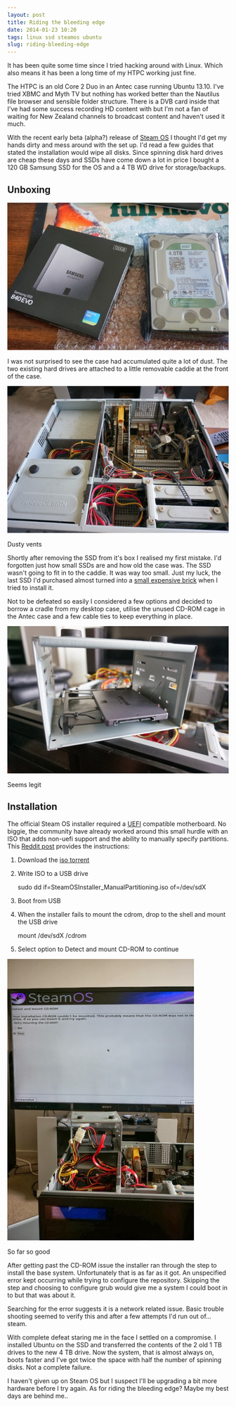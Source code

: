 ```yaml
---
layout: post
title: Riding the bleeding edge
date: 2014-01-23 10:20
tags: linux ssd steamos ubuntu
slug: riding-bleeding-edge
---
```


It has been quite some time since I tried hacking around with Linux. Which also means it has been a long time of my HTPC working just fine.

The HTPC is an old Core 2 Duo in an Antec case running Ubuntu 13.10. I've tried XBMC and Myth TV but nothing has worked better than the Nautilus file browser and sensible folder structure. There is a DVB card inside that I've had some success recording HD content with but I'm not a fan of waiting for New Zealand channels to broadcast content and haven't used it much.

With the recent early beta (alpha?) release of [Steam OS](http://store.steampowered.com/steamos/download) I thought I'd get my hands dirty and mess around with the set up. I'd read a few guides that stated the installation would wipe all disks. Since spinning disk hard drives are cheap these days and SSDs have come down a lot in price I bought a 120 GB Samsung SSD for the OS and a 4 TB WD drive for storage/backups.

## Unboxing

![Boxed](/images/ssd-boxed.jpg)

I was not surprised to see the case had accumulated quite a lot of dust. The two existing hard drives are attached to a little removable caddie at the front of the case.

![Dusty Vents](/images/ssd-dusty.jpg)

Dusty vents

Shortly after removing the SSD from it's box I realised my first mistake. I'd forgotten just how small SSDs are and how old the case was. The SSD wasn't going to fit in to the caddie. It was way too small. Just my luck, the last SSD I'd purchased almost turned into a [small expensive brick](http://jessek-dev.blogspot.co.nz/2012/08/broken-sata-port-on-ssd.html) when I tried to install it.

Not to be defeated so easily I considered a few options and decided to borrow a cradle from my desktop case, utilise the unused CD-ROM cage in the Antec case and a few cable ties to keep everything in place.

![Seems legit](/images/ssd-yup.jpg)

Seems legit

## Installation

The official Steam OS installer required a [UEFI](http://en.wikipedia.org/wiki/Unified_Extensible_Firmware_Interface) compatible motherboard. No biggie, the community have already worked around this small hurdle with an ISO that adds non-uefi support and the ability to manually specify partitions. This [Reddit post](http://w3.reddit.com/r/SteamOS/comments/1sww9o/download_nonuefi_bootable_iso_with_manual/) provides the instructions:

1. Download the [iso torrent](magnet:?xt=urn:btih:b3b02f9f63013a4928a0d4043eecad564cb4d836&dn=SteamOSInstaller%5FManualPartitioning.iso:)
2. Write ISO to a USB drive

	sudo dd if=SteamOSInstaller_ManualPartitioning.iso of=/dev/sdX

3. Boot from USB
4. When the installer fails to mount the cdrom, drop to the shell and mount the USB drive

	mount /dev/sdX /cdrom
5. Select option to Detect and mount CD-ROM to continue

![Steam OS](/images/ssd-steam.jpg)

So far so good

After getting past the CD-ROM issue the installer ran through the step to install the base system. Unfortunately that is as far as it got. An unspecified error kept occurring while trying to configure the repository. Skipping the step and choosing to configure grub would give me a system I could boot in to but that was about it.

Searching for the error suggests it is a network related issue. Basic trouble shooting seemed to verify this and after a few attempts I'd run out of... steam. 

With complete defeat staring me in the face I settled on a compromise. I installed Ubuntu on the SSD and transferred the contents of the 2 old 1 TB drives to the new 4 TB drive. Now the system, that is almost always on, boots faster and I've got twice the space with half the number of spinning disks. Not a complete failure.

I haven't given up on Steam OS but I suspect I'll be upgrading a bit more hardware before I try again. As for riding the bleeding edge? Maybe my best days are behind me..